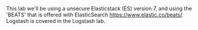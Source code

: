 This lab we'll be using  a unsecure Elasticstack (ES) version 7,  and using the 'BEATS' that is offered with ElasticSearch  https://www.elastic.co/beats/. Logstash is covered in the Logstash lab.

